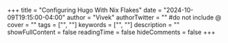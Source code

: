 +++
title = "Configuring Hugo With Nix Flakes"
date = "2024-10-09T19:15:00-04:00"
author = "Vivek"
authorTwitter = "" #do not include @
cover = ""
tags = ["", ""]
keywords = ["", ""]
description = ""
showFullContent = false
readingTime = false
hideComments = false
+++
